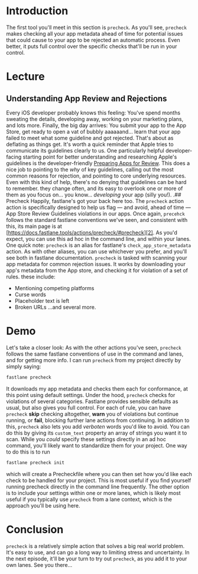 # Introduction
The first tool you'll meet in this section is `precheck`. As you'll see, `precheck` makes checking all your app metadata ahead of time for potential issues that could cause to your app to be rejected an automatic process. Even better, it puts full control over the specific checks that'll be run in your control.
# Lecture
## Understanding App Review and Rejections
Every iOS developer probably knows this feeling: You've spend months sweating the details, developing away, working on your marketing plans, and lots more. Finally, the big day arrives: You submit your app to the App Store, get ready to open a vat of bubbly aaaaaand… learn that your app failed to meet what some guideline and got rejected. That's about as deflating as things get.
It's worth a quick reminder that Apple tries to communicate its guidelines clearly to us. One particularly helpful developer-facing starting point for better understanding and researching Apple's guidelines is the developer-friendly [Preparing Apps for Review][1]. This does a nice job to pointing to the *why* of key guidelines, calling out the most common reasons for rejection, and pointing to core underlying resources.
Even with this kind of help, there's no denying that guidelines can be hard to remember. they change often, and its easy to overlook one or more of them as you focus on… you know… *developing* your app (silly you!).
.## Precheck
Happily, fastlane's got your back here too. The `precheck` action action is specifically designed to help us flag — and avoid, ahead of time — App Store Review Guidelines violations in our apps. 
Once again, `precehck` follows the standard fastlane conventions we've seen, and consistent with this, its main page is at [https://docs.fastlane.tools/actions/precheck/#precheck][2]. As you'd expect, you can use this ad hoc in the command line, and within your lanes.
One quick note: `precheck` is an alias for fastlane's `check_app_store_metadata` action. As with other aliases, you can use whichever you prefer, and you'll see both in fastlane documentation.
`precheck` is tasked with scanning your app metadata for common rejection issues. It works by downloading your app's metadata from the App store, and checking it for violation of a set of rules. these include:
- Mentioning competing platforms
- Curse words
- Placeholder text is left
- Broken URLs
…and several more.
# Demo
Let's take a closer look:
As with the other actions you've seen, `precheck` follows the same fastlane conventions of use in the command and lanes, and for getting more info. 
I can run `precheck` from my project directly by simply saying:
```bash
fastlane precheck
```
It downloads my app metadata and checks them each for conformance, at this point using default settings. Under the hood, `precheck` checks for violations of several categories. Fastlane provides sensible defaults as usual, but also gives you full control.
For each of rule, you can have `precheck` **skip** checking altogether, **warn** you of violations but continue running, or **fail**, blocking further lane actions from continuing. 
In addition to this, `precheck` also lets you add *verboten* words you'd like to avoid. You can do this by giving its `custom_text` property an array of strings you want it to scan.
While you *could* specify these settings directly in an ad hoc command, you'll likely want to standardize them for your project. One way to do this is to run
```bash
fastlane precheck init
```
which will create a Precheckfile where you can then set how you'd like each check to be handled for your project. This is most useful if you find yourself running precheck directly in the command line frequently.
The other option is to include your settings within one or more lanes, which is likely most useful if you typically use `precheck` from a lane context, which is the approach you'll be using here.
# Conclusion
`precheck` is a relatively simple action that solves a big real world problem. It's easy to use, and can go a long way to limiting stress and uncertainty.
In the next episode, it'll be your turn to try out `precheck`, as you add it to your own lanes. See you there…

[1]:	[https://developer.apple.com/app-store/review/]
[2]:	https://docs.fastlane.tools/actions/precheck/#precheck
